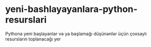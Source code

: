 # yeni-bashlayayanlara-python-resurslari
Pythona yeni başlayanlar və ya başlamağı düşünənlər üçün çoxsaylı resursların toplanacağı yer
